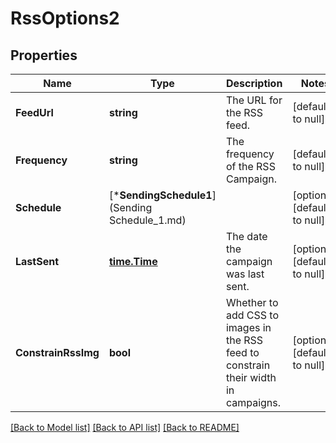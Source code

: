 # RssOptions2

## Properties
Name | Type | Description | Notes
------------ | ------------- | ------------- | -------------
**FeedUrl** | **string** | The URL for the RSS feed. | [default to null]
**Frequency** | **string** | The frequency of the RSS Campaign. | [default to null]
**Schedule** | [***SendingSchedule1**](Sending Schedule_1.md) |  | [optional] [default to null]
**LastSent** | [**time.Time**](time.Time.md) | The date the campaign was last sent. | [optional] [default to null]
**ConstrainRssImg** | **bool** | Whether to add CSS to images in the RSS feed to constrain their width in campaigns. | [optional] [default to null]

[[Back to Model list]](../README.md#documentation-for-models) [[Back to API list]](../README.md#documentation-for-api-endpoints) [[Back to README]](../README.md)

